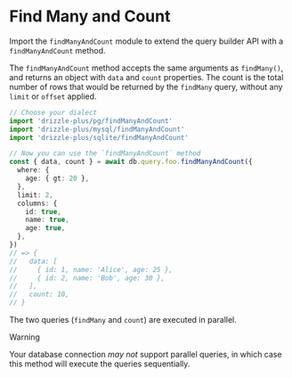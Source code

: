 # Find Many and Count

Import the `findManyAndCount` module to extend the query builder API with a `findManyAndCount` method.

The `findManyAndCount` method accepts the same arguments as `findMany()`, and returns an object with `data` and `count` properties. The count is the total number of rows that would be returned by the `findMany` query, without any `limit` or `offset` applied.

```ts
// Choose your dialect
import 'drizzle-plus/pg/findManyAndCount'
import 'drizzle-plus/mysql/findManyAndCount'
import 'drizzle-plus/sqlite/findManyAndCount'

// Now you can use the `findManyAndCount` method
const { data, count } = await db.query.foo.findManyAndCount({
  where: {
    age: { gt: 20 },
  },
  limit: 2,
  columns: {
    id: true,
    name: true,
    age: true,
  },
})
// => {
//   data: [
//     { id: 1, name: 'Alice', age: 25 },
//     { id: 2, name: 'Bob', age: 30 },
//   ],
//   count: 10,
// }
```

The two queries (`findMany` and `count`) are executed in parallel.

> [!WARNING]
> Your database connection _may not_ support parallel queries, in which case this method will execute the queries sequentially.
